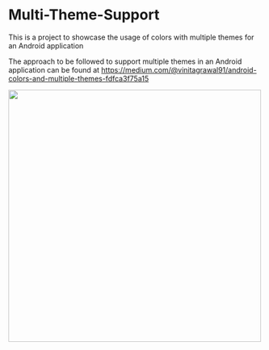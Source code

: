 # Multi-Theme-Support
This is a project to showcase the usage of colors with multiple themes for an Android application

The approach to be followed to support multiple themes in an Android application can be found at https://medium.com/@vinitagrawal91/android-colors-and-multiple-themes-fdfca3f75a15

<img height="500" src="https://github.com/vinitagrawal/Multi-Theme-Support/blob/master/multiTheme.gif">
